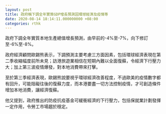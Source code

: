 ```yaml
---
layout: post
title: 政府稱下調全年實質GDP增長預測因環球經濟及疫情等
date: 2020-08-14 18:14:11.000000000 +08:00
categories: rthk
---
```


政府下調全年實質本地生產總值增長預測，由早前的-4%至-7%，向下修訂至-6%至-8%。

政府經濟顧問歐錫熊表示，下調預測主要考慮三方面因素，包括環球經濟表現在第二季收縮幅度前所未見；訪港旅遊業相信在短期內難以全面復蘇，令經濟下行壓力大；加上第三波疫情爆發，對本地消費帶來打擊。

至於第三季經濟表現，歐錫熊說要視乎環球經濟改善程度，不過歐美的疫情數字都有回升，可能阻礙往後的復蘇力度，而本港要盡一切方法控制疫情，才可創造條件增加本地消費，讓經濟復蘇。

他又提到，政府推出的防疫抗疫基金可緩衝經濟的下行壓力，包括保就業計劃發揮一定作用，令勞工市場趨於穩定。

